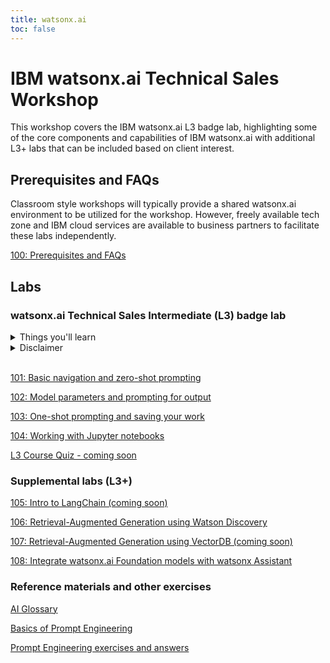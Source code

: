 ```yaml
---
title: watsonx.ai
toc: false
---
```


# IBM watsonx.ai Technical Sales Workshop

This workshop covers the IBM watsonx.ai L3 badge lab, highlighting some of the core components and capabilities of IBM watsonx.ai with additional L3+ labs that can be included based on client interest.

## Prerequisites and FAQs

Classroom style workshops will typically provide a shared watsonx.ai environment to be utilized for the workshop. However, freely available tech zone and IBM cloud services are available to business partners to facilitate these labs independently.

[100: Prerequisites and FAQs](/watsonx/watsonxai/100)

## Labs

### watsonx.ai Technical Sales Intermediate (L3) badge lab

<details>
  <summary>Things you'll learn</summary>

  - The watsonx.ai web based Prompt Lab UI, including Structured and Freeform interface, sample prompts, model information panels and model parameter panel.
  - Strengths and weaknesses of different models
  - An overview of the model parameters and how they influence output.
  - Zero shot vs. Few shot prompting
  - Using prompts to generate specific output
  - Saving prompts and prompt sessions
  - Restoring a prompt to an earlier state via prompt history
  - Saving prompts to a Jupyter notebook and working with the Jupyter notebook
</details>

<details>
<summary>Disclaimer</summary>

Watsonx.ai is being developed and released in an agile manner, which may result in some of the lab screenshots looking slightly different from what you see in the UI.  You may notice the following differences:

- Additional foundation models in the library list
- Tweaks to the user interface (location of buttons, text/labels for various fields) 
- Additional tabs/buttons (especially when the Tuning Studio is released).

None of the above changes should impact the labs in this document.  However, there are a few possible changes that would compromise the integrity of the lab:

- Ongoing tuning of the foundation models may result in varied results.
- Updates to the sample prompt default text may change. The original text for all prompts has been provided in the lab document if you need to copy/paste to the prompt UI. 
</details>

<br />

[101: Basic navigation and zero-shot prompting](/watsonx/watsonxai/101)

[102: Model parameters and prompting for output](/watsonx/watsonxai/102)

[103: One-shot prompting and saving your work](/watsonx/watsonxai/103)

[104: Working with Jupyter notebooks](/watsonx/watsonxai/104)

[L3 Course Quiz - coming soon]()


### Supplemental labs (L3+)

[105: Intro to LangChain (coming soon)](/watsonx/watsonxai/105)

[106: Retrieval-Augmented Generation using Watson Discovery](/watsonx/watsonxai/106)

[107: Retrieval-Augmented Generation using VectorDB (coming soon)]()

[108: Integrate watsonx.ai Foundation models with watsonx Assistant](/watsonx/watsonxai/108)


### Reference materials and other exercises
[AI Glossary](/watsonx/watsonxai/ref100)

[Basics of Prompt Engineering](/watsonx/watsonxai/ref101)

[Prompt Engineering exercises and answers](/watsonx/watsonxai/ref102)
